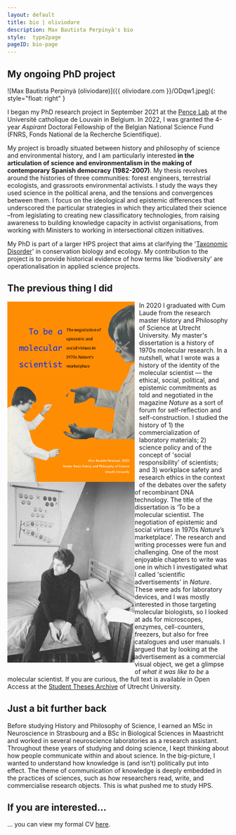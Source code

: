 ```yaml
---
layout: default
title: bio | oliviodare
description: Max Bautista Perpinyà's bio
style:  type2page
pageID: bio-page
---
```


## My ongoing PhD project

![Max Bautista Perpinyà (oliviodare)]({{ oliviodare.com }}/ODqw1.jpeg){: style="float: right" }

I began my PhD research project in September 2021 at the <a href="https://pencelab.be/" target="_blank">Pence Lab</a> at the Université catholique de Louvain in Belgium. In 2022, I was granted the 4-year *Aspirant* Doctoral Fellowship of the Belgian National Science Fund (FNRS, Fonds National de la Recherche Scientifique).

My project is broadly situated between history and philosophy of science and environmental history, and I am particularly interested **in the articulation of science and environmentalism in the making of contemporary Spanish democracy (1982-2007)**. My thesis revolves around the histories of three communities: forest engineers, terrestrial ecologists, and grassroots environmental activists. I study the ways they used science in the political arena, and the tensions and convergences between them. I focus on the ideological and epistemic differences that underscored the particular strategies in which they articulated their science –from legislating to creating new classificatory technologies, from raising awareness to building knowledge capacity in activist organisations, from working with Ministers to working in intersectional citizen initiatives. 

My PhD is part of a larger HPS project that aims at clarifying the '<a href="https://pencelab.be/projects/2021-pdr/" target="_blank">Taxonomic Disorder</a>' in conservation biology and ecology. My contribution to the project is to provide historical evidence of how terms like 'biodiversity' are operationalisation in applied science projects.

## The previous thing I did

<img src="tbms_portada.jpg" style="float: left; margin-right: 10px;width: 290px;">
<img src="room.png" style="float: left; width: 290px; padding-bottom: 25px;">


<div class="clear"></div>

In 2020 I graduated with Cum Laude from the research master History and Philosophy of Science at Utrecht University. My master's dissertation is a history of 1970s molecular research. In a nutshell, what I wrote was a history of the identity of the molecular scientist — the ethical, social, political, and epistemic commitments as told and negotiated in the magazine _Nature_ as a sort of forum for self-reflection and self-construction. I studied the history of 1) the commercialization of laboratory materials; 2) science policy and of the concept of 'social responsibility' of scientists; and 3) workplace safety and research ethics in the context of the debates over the safety of recombinant DNA technology. The title of the dissertation is ‘To be a molecular scientist. The negotiation of epistemic and social virtues in 1970s _Nature_’s marketplace’. The research and writing processes were fun and challenging. One of the most enjoyable chapters to write was one in which I investigated what I called 'scientific advertisements' in _Nature_. These were ads for laboratory devices, and I was mostly interested in those targeting molecular biologists, so I looked at ads for microscopes, enzymes, cell-counters, freezers, but also for free catalogues and user manuals. I argued that by looking at the advertisement as a commercial visual object, we get a glimpse of _what it was like to be_ a molecular scientist. If you are curious, the full text is available in Open Access at the <a href="https://studenttheses.uu.nl/handle/20.500.12932/38369" target="_blank">Student Theses Archive</a> of Utrecht University.  


## Just a bit further back

Before studying History and Philosophy of Science, I earned an MSc in Neuroscience in Strasbourg and a BSc in Biological Sciences in Maastricht and worked in several neuroscience laboratories as a research assistant. Throughout these years of studying and doing science, I kept thinking about how people communicate within and about science. In the big-picture, I wanted to understand how knowledge is (and isn't) politically put into effect. The theme of communication of knowledge is deeply embedded in the practices of sciences, such as how researchers read, write, and commercialise research objects. This is what pushed me to study HPS.


## If you are interested...
... you can view my formal CV <a href="https://oliviodare.github.io/cv/" target="_blank">here</a>.

